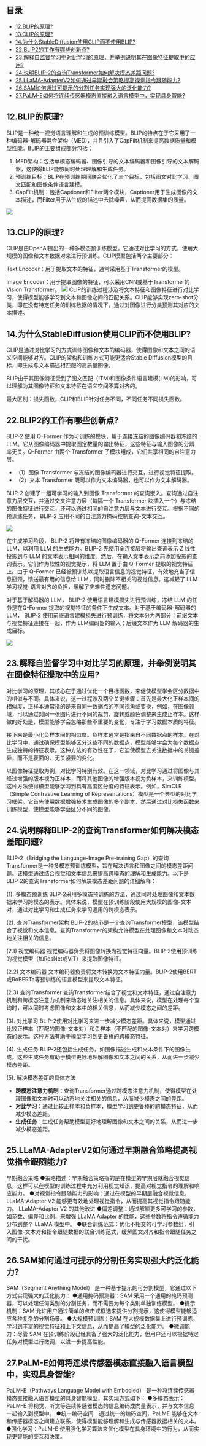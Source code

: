 ## 目录

- [12.BLIP的原理?](#12.BLIP的原理?)
- [13.CLIP的原理?](#13.CLIP的原理?)
- [14.为什么StableDiffusion使用CLIP而不使用BLIP?](#14.为什么StableDiffusion使用CLIP而不使用BLIP?)
- [22.BLIP2的工作有哪些创新点?](#22.BLIP2的工作有哪些创新点?)
- [23.解释自监督学习中对比学习的原理，并举例说明其在图像特征提取中的应用?](#23.解释自监督学习中对比学习的原理，并举例说明其在图像特征提取中的应用?)
- [24.说明BLIP-2的查询Transformer如何解决模态差距问题?](#24.说明BLIP-2的查询Transformer如何解决模态差距问题?)
- [25.LLaMA-AdapterV2如何通过早期融合策略提高视觉指令跟随能力?](#25.LLaMA-AdapterV2如何通过早期融合策略提高视觉指令跟随能力?)
- [26.SAM如何通过可提示的分割任务实现强大的泛化能力?](#26.SAM如何通过可提示的分割任务实现强大的泛化能力?)
- [27.PaLM-E如何将连续传感器模态直接融入语言模型中，实现具身智能?](#27.PaLM-E如何将连续传感器模态直接融入语言模型中，实现具身智能?)

<h2 id="12.BLIP的原理?">12.BLIP的原理?</h2>

BLIP是一种统一视觉语言理解和生成的预训练模型。BLIP的特点在于它采用了一种编码器-解码器混合架构（MED)，并且引入了CapFilt机制来提高数据质量和模型性能。BLIP的主要组成部分包括：

1. MED架构：包括单模态编码器、图像引导的文本编码器和图像引导的文本解码器，这使得BLIP能够同时处理理解和生成任务。
2. 预训练目标：BLIP在预训练期间联合优化了三个目标，包括图文对比学习、图文匹配和图像条件语言建模。
3. CapFilt机制：包括Captioner和Filter两个模块，Captioner用于生成图像的文本描述，而Filter用于从生成的描述中去除噪声，从而提高数据集的质量。

![](./imgs/BLIP.png)

<h2 id="13.CLIP的原理?">13.CLIP的原理?</h2>

CLIP是由OpenAI提出的一种多模态预训练模型，它通过对比学习的方式，使用大规模的图像和文本数据对来进行预训练。CLIP模型包括两个主要部分：

Text Encoder：用于提取文本的特征，通常采用基于Transformer的模型。

Image Encoder：用于提取图像的特征，可以采用CNN或基于Transformer的Vision Transformer。
![](./imgs/CLIP.png)
CLIP的训练过程涉及将文本特征和图像特征进行对比学习，使得模型能够学习到文本和图像之间的匹配关系。CLIP能够实现zero-shot分类，即在没有特定任务的训练数据的情况下，通过对图像进行分类预测其对应的文本描述。

<h2 id="14.为什么StableDiffusion使用CLIP而不使用BLIP?">14.为什么StableDiffusion使用CLIP而不使用BLIP? </h2>

CLIP是通过对比学习的方式训练图像和文本的编码器，使得图像和文本之间的语义空间能够对齐。CLIP的架构和训练方式可能更适合Stable Diffusion模型的目标，即生成与文本描述相匹配的高质量图像。

BLIP由于其图像特征受到了图文匹配（ITM)和图像条件语言建模(LM)的影响，可以理解为其图像特征和文本特征在语义空间不算对齐的。

最大区别：损失函数，CLIP和BLIP针对任务不同，不同任务不同损失函数。


<h2 id="22.BLIP2的工作有哪些创新点?">22.BLIP2的工作有哪些创新点?</h2>

BLIP-2 使用 Q-Former 作为可训练的模块，用于连接冻结的图像编码器和冻结的 LLM。它从图像编码器中提取固定数量的输出特征，这些特征与输入图像的分辨率无关。Q-Former 由两个 Transformer 子模块组成，它们共享相同的自注意力层。

- （1）图像 Transformer 与冻结的图像编码器进行交互，进行视觉特征提取。
- （2）文本 Transformer 既可以作为文本编码器，也可以作为文本解码器。

BLIP-2 创建了一组可学习的输入到图像 Transformer 的查询嵌入。查询通过自注意力层交互，并通过交叉注意力层（每隔一个 Transformer 块插入一个）与冻结的图像特征进行交互，还可以通过相同的自注意力层与文本进行交互。根据不同的预训练任务， BLIP-2 应用不同的自注意力掩码控制查询-文本交互。

![](./imgs/BLIP2-1.png)

在生成学习阶段， BLIP-2 将带有冻结的图像编码器的 Q-Former 连接到冻结的 LLM，以利用 LLM 的生成能力。BLIP-2 先使用全连接层将输出查询表示 Z 线性投影到与 LLM 的文本表示相同的维度。然后，在输入文本表示之前添加投影的查询表示。它们作为软性的视觉提示，将 LLM 置于由 Q-Former 提取的视觉特征上。由于 Q-Former 已经被预训练以提取语言信息的视觉特征，有效地充当了信息瓶颈，馈送最有用的信息给 LLM，同时删除不相关的视觉信息。这减轻了 LLM 学习视觉-语言对齐的负担，缓解了灾难性遗忘问题。

对于基于解码器的 LLM， BLIP-2 使用语言建模损失进行预训练，冻结 LLM 的任务是在Q-Former 提取的视觉特征的条件下生成文本。对于基于编码器-解码器的 LLM， BLIP-2 使用前缀语言建模损失进行预训练，将文本分为两部分：前缀文本与视觉特征连接在一起，作为 LLM编码器的输入；后缀文本作为 LLM 解码器的生成目标。

![](./imgs/BLIP2-2.png)


<h2 id="23.解释自监督学习中对比学习的原理，并举例说明其在图像特征提取中的应用?">23.解释自监督学习中对比学习的原理，并举例说明其在图像特征提取中的应用?</h2>

对比学习的原理，其核心在于通过优化一个目标函数，来促使模型学会区分数据中的相似与不同。具体来说，这一过程涉及两个关键步骤：首先是最大化正样本间的相似度，正样本通常指的是来自同一数据点的不同视角或变换，例如，在图像领域，可以通过对同一张图片进行不同的裁剪、旋转或颜色调整来生成正样本。这样做的好处是，模型能够学会忽略那些不重要的变化，专注于学习数据本质的特征。

接下来是最小化负样本间的相似度。负样本通常是指来自不同数据点的样本。在对比学习中，通过确保模型能够区分这些不同的数据点，模型能够学会为每个数据点生成独特的特征表示。这种方法的有效性在于，它迫使模型去关注数据中的关键差异，而不是表面的、无关紧要的变化。

以图像特征提取为例，对比学习特别有效。在这一领域，对比学习通过将图像与其经过增强的版本视为正样本，而将其他图像的增强版本视为负样本，来训练模型。这种方法使得模型能够学习到具有高度区分度的特征表示。例如，SimCLR（Simple Contrastive Learning of Representations）模型是一个典型的对比学习框架。它首先使用数据增强技术生成图像的多个副本，然后通过对比损失函数来训练模型，使模型能够学会区分不同的图像。


<h2 id="24.说明BLIP-2的查询Transformer如何解决模态差距问题?">24.说明解释BLIP-2的查询Transformer如何解决模态差距问题?</h2>

BLIP-2（Bridging the Language-Image Pre-training Gap）的查询Transformer是一种多模态预训练模型，旨在解决语言和图像之间的模态差距问题。该模型通过结合视觉和文本信息来提高跨模态的理解和生成能力。以下是BLIP-2的查询Transformer如何解决模态差距问题的详细解释：

(1). 多模态预训练
BLIP-2采用多模态预训练的方法，通过同时处理图像和文本数据来学习跨模态的表示。具体来说，模型在预训练阶段使用大规模的图像-文本对，通过对比学习和生成任务来学习通用的跨模态表示。

(2). 查询Transformer架构
BLIP-2的核心是一个查询Transformer模型，该模型结合了视觉和文本信息。查询Transformer的架构允许模型在处理图像和文本时动态地关注相关的信息。

(2.1) 视觉编码器
视觉编码器负责将图像转换为视觉特征向量。BLIP-2使用预训练的视觉模型（如ResNet或ViT）来提取图像特征。

(2.2) 文本编码器
文本编码器负责将文本转换为文本特征向量。BLIP-2使用BERT或RoBERTa等预训练的语言模型来提取文本特征。

(2.3) 查询Transformer
查询Transformer结合了视觉和文本特征，通过自注意力机制和跨模态注意力机制来动态地关注相关的信息。具体来说，模型在处理每个查询时，可以同时考虑图像和文本中的相关信息，从而减少模态之间的差距。

(3). 对比学习
BLIP-2使用对比学习来进一步减少模态差距。具体来说，模型通过比较正样本（匹配的图像-文本对）和负样本（不匹配的图像-文本对）来学习跨模态的表示。这种方法有助于模型学习到更鲁棒的跨模态特征。

(4). 生成任务
BLIP-2还包括生成任务，如图像描述生成和文本条件下的图像生成。这些生成任务有助于模型更好地理解图像和文本之间的关系，从而进一步减少模态差距。

(5). 解决模态差距的具体方法
- **跨模态注意力机制**：查询Transformer通过跨模态注意力机制，使得模型在处理图像和文本时可以动态地关注相关的信息，从而减少模态之间的差距。
- **对比学习**：通过比较正样本和负样本，模型学习到更鲁棒的跨模态特征，从而减少模态差距。
- **生成任务**：生成任务帮助模型更好地理解图像和文本之间的关系，从而进一步减少模态差距。


<h2 id="25.LLaMA-AdapterV2如何通过早期融合策略提高视觉指令跟随能力?">25.LLaMA-AdapterV2如何通过早期融合策略提高视觉指令跟随能力?</h2>

早期融合策略
●策略描述：早期融合策略指的是在模型的早期层就融合视觉信息，这样可以在模型的训练过程中充分利用视觉知识，提高对视觉指令的理解和响应能力。
●对视觉指令跟随能力的影响：通过在模型的早期层融合视觉信息，LLaMA-Adapter V2 能够更有效地处理视觉指令，从而提高其视觉指令跟随能力。
LLaMA-Adapter V2 的其他改进
●偏差调整：通过解锁更多可学习的参数，如范数、偏差和比例，来增强 LLaMA Adapter 的性能，这些参数将指令遵循能力分布到整个 LLaMA 模型中。
●联合训练范式：优化不相交的可学习参数组，引入图像-文本对和指令跟随数据的联合训练范式，缓解图文对齐和指令跟随任务之间的干扰。


<h2 id="26.SAM如何通过可提示的分割任务实现强大的泛化能力?">26.SAM如何通过可提示的分割任务实现强大的泛化能力?</h2>

SAM（Segment Anything Model） 是一种基于提示的可分割模型，它通过以下方式实现强大的泛化能力：
●通用掩码预测器：SAM 采用一个通用的掩码预测器，可以处理任何类别的分割任务，而不需要为每个类别单独训练模型。
●提示机制：SAM 允许用户通过简单的点击或框选来提供分割提示，这使得模型能够适应各种复杂的分割场景。
●大规模预训练：SAM 在大规模数据集上进行预训练，学习到丰富的视觉特征和上下文信息，从而提高了模型的泛化能力。
●微调能力：尽管 SAM 在预训练阶段已经具备了强大的泛化能力，但用户还可以根据特定任务对模型进行微调，以进一步提高性能。


<h2 id="27.PaLM-E如何将连续传感器模态直接融入语言模型中，实现具身智能?">27.PaLM-E如何将连续传感器模态直接融入语言模型中，实现具身智能?</h2>

PaLM-E（Pathways Language Model with Embodied） 是一种将连续传感器模态直接融入语言模型的具身智能模型，其实现方式如下：
●多模态表示：PaLM-E 将视觉、听觉等连续传感器模态的信息编码成向量表示，并与文本信息一起输入到模型中。
●统一编码空间：通过统一的编码空间，PaLME 能够在文本和传感器模态之间建立联系，使得模型能够理解和生成与传感器数据相关的文本。
●强化学习：PaLM-E 使用强化学习算法来优化模型在具身环境中的行为，从而实现更智能的交互和决策。
